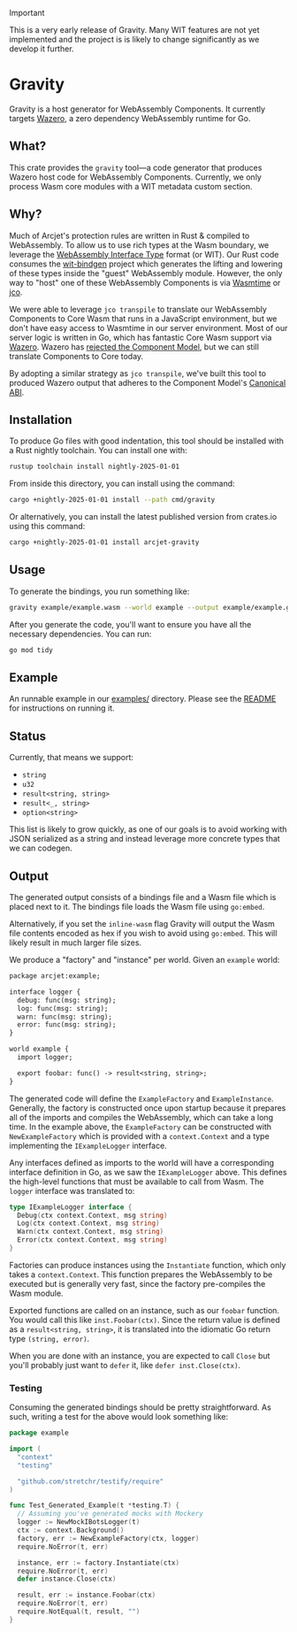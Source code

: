 > [!IMPORTANT]
> This is a very early release of Gravity. Many WIT features are not yet implemented
> and the project is is likely to change significantly as we develop it further.

# Gravity

Gravity is a host generator for WebAssembly Components. It currently targets
[Wazero][wazero], a zero dependency WebAssembly runtime for Go.

## What?

This crate provides the `gravity` tool—a code generator that produces Wazero
host code for WebAssembly Components. Currently, we only process Wasm core
modules with a WIT metadata custom section.

## Why?

Much of Arcjet's protection rules are written in Rust & compiled to WebAssembly.
To allow us to use rich types at the Wasm boundary, we leverage the [WebAssembly
Interface Type][wit] format (or WIT). Our Rust code consumes the
[wit-bindgen][wit-bindgen] project which generates the lifting and lowering of
these types inside the "guest" WebAssembly module. However, the only way to
"host" one of these WebAssembly Components is via [Wasmtime][wasmtime] or
[jco][jco].

We were able to leverage `jco transpile` to translate our WebAssembly Components
to Core Wasm that runs in a JavaScript environment, but we don't have easy
access to Wasmtime in our server environment. Most of our server logic is
written in Go, which has fantastic Core Wasm support via [Wazero][wazero].
Wazero has [rejected the Component Model][wazero-component-model], but we can
still translate Components to Core today.

By adopting a similar strategy as `jco transpile`, we've built this tool to
produced Wazero output that adheres to the Component Model's [Canonical
ABI][canonical-abi].

## Installation

To produce Go files with good indentation, this tool should be installed with a
Rust nightly toolchain. You can install one with:

```bash
rustup toolchain install nightly-2025-01-01
```

From inside this directory, you can install using the command:

```bash
cargo +nightly-2025-01-01 install --path cmd/gravity
```

Or alternatively, you can install the latest published version from crates.io
using this command:

```bash
cargo +nightly-2025-01-01 install arcjet-gravity
```

## Usage

To generate the bindings, you run something like:

```bash
gravity example/example.wasm --world example --output example/example.go
```

After you generate the code, you'll want to ensure you have all the necessary
dependencies. You can run:

```bash
go mod tidy
```

## Example

An runnable example in our [examples/](./examples/) directory. Please see the
[README](./examples/README.md) for instructions on running it.

## Status


Currently, that means we support:

- `string`
- `u32`
- `result<string, string>`
- `result<_, string>`
- `option<string>`

This list is likely to grow quickly, as one of our goals is to avoid working
with JSON serialized as a string and instead leverage more concrete types that
we can codegen.

## Output

The generated output consists of a bindings file and a Wasm file which
is placed next to it. The bindings file loads the Wasm file using `go:embed`.

Alternatively, if you set the `inline-wasm` flag Gravity will output the Wasm
file contents encoded as hex if you wish to avoid using `go:embed`. This will likely
result in much larger file sizes.

We produce a "factory" and "instance" per world. Given an `example` world:

```txt
package arcjet:example;

interface logger {
  debug: func(msg: string);
  log: func(msg: string);
  warn: func(msg: string);
  error: func(msg: string);
}

world example {
  import logger;

  export foobar: func() -> result<string, string>;
}
```

The generated code will define the `ExampleFactory` and `ExampleInstance`. Generally,
the factory is constructed once upon startup because it prepares all of the
imports and compiles the WebAssembly, which can take a long time. In the example
above, the `ExampleFactory` can be constructed with `NewExampleFactory` which is
provided with a `context.Context` and a type implementing the `IExampleLogger`
interface.

Any interfaces defined as imports to the world will have a corresponding
interface definition in Go, as we saw the `IExampleLogger` above. This defines the
high-level functions that must be available to call from Wasm. The `logger`
interface was translated to:

```go
type IExampleLogger interface {
  Debug(ctx context.Context, msg string)
  Log(ctx context.Context, msg string)
  Warn(ctx context.Context, msg string)
  Error(ctx context.Context, msg string)
}
```

Factories can produce instances using the `Instantiate` function, which only
takes a `context.Context`. This function prepares the WebAssembly to be executed
but is generally very fast, since the factory pre-compiles the Wasm module.

Exported functions are called on an instance, such as our `foobar` function. You
would call this like
`inst.Foobar(ctx)`. Since
the return value is defined as a `result<string, string>`, it is translated into
the idiomatic Go return type `(string, error)`.

When you are done with an instance, you are expected to call `Close` but you'll
probably just want to `defer` it, like `defer inst.Close(ctx)`.

### Testing

Consuming the generated bindings should be pretty straightforward. As such,
writing a test for the above would look something like:

```go
package example

import (
  "context"
  "testing"

  "github.com/stretchr/testify/require"
)

func Test_Generated_Example(t *testing.T) {
  // Assuming you've generated mocks with Mockery
  logger := NewMockIBotsLogger(t)
  ctx := context.Background()
  factory, err := NewExampleFactory(ctx, logger)
  require.NoError(t, err)

  instance, err := factory.Instantiate(ctx)
  require.NoError(t, err)
  defer instance.Close(ctx)

  result, err := instance.Foobar(ctx)
  require.NoError(t, err)
  require.NotEqual(t, result, "")
}
```

[wit]: https://github.com/WebAssembly/component-model/blob/a74225c12c152df59f745cfc0fbde79b5310ccd9/design/mvp/WIT.md
[wit-bindgen]: https://github.com/bytecodealliance/wit-bindgen
[wasmtime]: https://wasmtime.dev/
[jco]: https://github.com/bytecodealliance/jco
[wazero]: https://github.com/tetratelabs/wazero
[canonical-abi]: https://github.com/WebAssembly/component-model/blob/a74225c12c152df59f745cfc0fbde79b5310ccd9/design/mvp/CanonicalABI.md
[wazero-component-model]: https://github.com/tetratelabs/wazero/issues/2200
